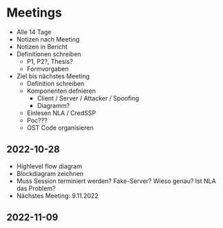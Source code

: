 # Meetings
- Alle 14 Tage
- Notizen nach Meeting
- Notizen in Bericht
- Definitionen schreiben
	- P1, P2?, Thesis?
	- Formvorgaben
- Ziel bis nächstes Meeting
	- Definition schreiben
	- Komponenten defnieren
		- Client / Server / Attacker / Spoofing
		- Diagramm?
	- Einlesen NLA / CredSSP
	- Poc???
	- OST Code organisieren
## 2022-10-28
- Highlevel flow diagram
- Blockdiagram zeichnen
- Muss Session terminiert werden? Fake-Server? Wieso genau? Ist NLA das Problem?
- Nächstes Meeting: 9.11.2022
## 2022-11-09